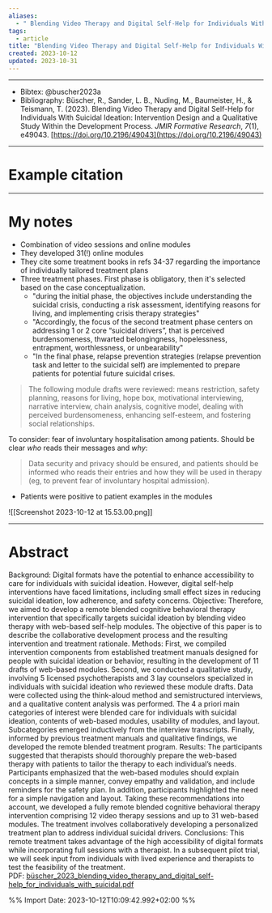 ```yaml
---
aliases:
  - " Blending Video Therapy and Digital Self-Help for Individuals With Suicidal Ideation "
tags:
  - article
title: "Blending Video Therapy and Digital Self-Help for Individuals With Suicidal Ideation: Intervention Design and a Qualitative Study Within the Development Process"
created: 2023-10-12
updated: 2023-10-31
---
```


---

- Bibtex: @buscher2023a
- Bibliography: Büscher, R., Sander, L. B., Nuding, M., Baumeister, H., & Teismann, T. (2023). Blending Video Therapy and Digital Self-Help for Individuals With Suicidal Ideation: Intervention Design and a Qualitative Study Within the Development Process. _JMIR Formative Research_, _7_(1), e49043. [https://doi.org/10.2196/49043](https://doi.org/10.2196/49043)

---
# Example citation


---
# My notes
- Combination of video sessions and online modules
- They developed 31(!) online modules
- They cite some treatment books in refs 34-37 regarding the importance of individually tailored treatment plans
- Three treatment phases. First phase is obligatory, then it's selected based on the case conceptualization.
	- "during the initial phase, the objectives include understanding the suicidal crisis, conducting a risk assessment, identifying reasons for living, and implementing crisis therapy strategies"
	- "Accordingly, the focus of the second treatment phase centers on addressing 1 or 2 core “suicidal drivers”, that is perceived burdensomeness, thwarted belongingness, hopelessness, entrapment, worthlessness, or unbearability"
	- "In the final phase, relapse prevention strategies (relapse prevention task and letter to the suicidal self) are implemented to prepare patients for potential future suicidal crises.


> The following module drafts were reviewed: means restriction, safety planning, reasons for living, hope box, motivational interviewing, narrative interview, chain analysis, cognitive model, dealing with perceived burdensomeness, enhancing self-esteem, and fostering social relationships.

To consider: fear of involuntary hospitalisation among patients. Should be clear *who* reads their messages and *why*:

> Data security and privacy should be ensured, and patients should be informed who reads their entries and how they will be used in therapy (eg, to prevent fear of involuntary hospital admission).

- Patients were positive to patient examples in the modules

![[Screenshot 2023-10-12 at 15.53.00.png]]

---

# Abstract
Background: Digital formats have the potential to enhance accessibility to care for individuals with suicidal ideation. However, digital self-help interventions have faced limitations, including small effect sizes in reducing suicidal ideation, low adherence, and safety concerns.
Objective: Therefore, we aimed to develop a remote blended cognitive behavioral therapy intervention that specifically targets suicidal ideation by blending video therapy with web-based self-help modules. The objective of this paper is to describe the collaborative development process and the resulting intervention and treatment rationale.
Methods: First, we compiled intervention components from established treatment manuals designed for people with suicidal ideation or behavior, resulting in the development of 11 drafts of web-based modules. Second, we conducted a qualitative study, involving 5 licensed psychotherapists and 3 lay counselors specialized in individuals with suicidal ideation who reviewed these module drafts. Data were collected using the think-aloud method and semistructured interviews, and a qualitative content analysis was performed. The 4 a priori main categories of interest were blended care for individuals with suicidal ideation, contents of web-based modules, usability of modules, and layout. Subcategories emerged inductively from the interview transcripts. Finally, informed by previous treatment manuals and qualitative findings, we developed the remote blended treatment program.
Results: The participants suggested that therapists should thoroughly prepare the web-based therapy with patients to tailor the therapy to each individual’s needs. Participants emphasized that the web-based modules should explain concepts in a simple manner, convey empathy and validation, and include reminders for the safety plan. In addition, participants highlighted the need for a simple navigation and layout. Taking these recommendations into account, we developed a fully remote blended cognitive behavioral therapy intervention comprising 12 video therapy sessions and up to 31 web-based modules. The treatment involves collaboratively developing a personalized treatment plan to address individual suicidal drivers.
Conclusions: This remote treatment takes advantage of the high accessibility of digital formats while incorporating full sessions with a therapist. In a subsequent pilot trial, we will seek input from individuals with lived experience and therapists to test the feasibility of the treatment.
PDF: [büscher_2023_blending_video_therapy_and_digital_self-help_for_individuals_with_suicidal.pdf](file:///Users/oskarflygare/Library/CloudStorage/OneDrive-KarolinskaInstitutet/30-39%20Resources/37%20-%20Personal%20research%20library/zotero-articles/Büscher/büscher_2023_blending_video_therapy_and_digital_self-help_for_individuals_with_suicidal.pdf)

%% Import Date: 2023-10-12T10:09:42.992+02:00 %%
